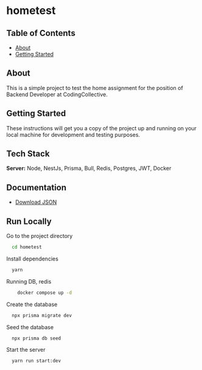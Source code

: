 # hometest

## Table of Contents

- [About](#about)
- [Getting Started](#getting_started)

## About <a name = "about"></a>

This is a simple project to test the home assignment for the position of Backend Developer at CodingCollective.

## Getting Started <a name = "getting_started"></a>

These instructions will get you a copy of the project up and running on your local machine for development and testing purposes.

## Tech Stack

**Server:** Node, NestJs, Prisma, Bull, Redis, Postgres, JWT, Docker

## Documentation

- [Download JSON](https://github.com/dhanisetiaji/hometest/blob/main/doc/hometest.postman_collection.json)

## Run Locally

Go to the project directory

```bash
  cd hometest
```

Install dependencies

```bash
  yarn
```

Running DB, redis

```bash
    docker compose up -d
```

Create the database

```bash
  npx prisma migrate dev
```

Seed the database

```bash
  npx prisma db seed
```

Start the server

```bash
  yarn run start:dev
```
